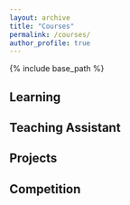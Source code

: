 ```yaml
---
layout: archive
title: "Courses"
permalink: /courses/
author_profile: true
---
```


{% include base_path %}

## Learning

## Teaching Assistant

## Projects

## Competition
